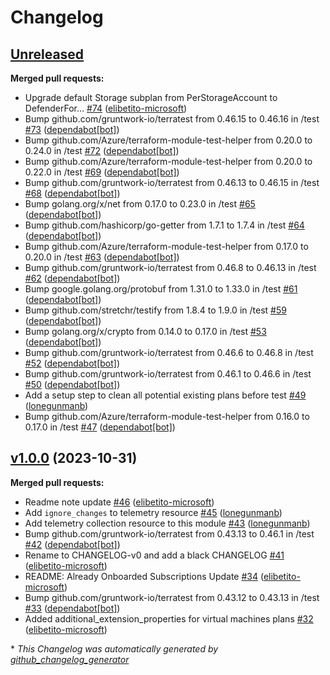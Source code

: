 # Changelog

## [Unreleased](https://github.com/Azure/terraform-azure-mdc-defender-plans-azure/tree/HEAD)

**Merged pull requests:**

- Upgrade default Storage subplan from PerStorageAccount to DefenderFor… [\#74](https://github.com/Azure/terraform-azure-mdc-defender-plans-azure/pull/74) ([elibetito-microsoft](https://github.com/elibetito-microsoft))
- Bump github.com/gruntwork-io/terratest from 0.46.15 to 0.46.16 in /test [\#73](https://github.com/Azure/terraform-azure-mdc-defender-plans-azure/pull/73) ([dependabot[bot]](https://github.com/apps/dependabot))
- Bump github.com/Azure/terraform-module-test-helper from 0.20.0 to 0.24.0 in /test [\#72](https://github.com/Azure/terraform-azure-mdc-defender-plans-azure/pull/72) ([dependabot[bot]](https://github.com/apps/dependabot))
- Bump github.com/Azure/terraform-module-test-helper from 0.20.0 to 0.22.0 in /test [\#69](https://github.com/Azure/terraform-azure-mdc-defender-plans-azure/pull/69) ([dependabot[bot]](https://github.com/apps/dependabot))
- Bump github.com/gruntwork-io/terratest from 0.46.13 to 0.46.15 in /test [\#68](https://github.com/Azure/terraform-azure-mdc-defender-plans-azure/pull/68) ([dependabot[bot]](https://github.com/apps/dependabot))
- Bump golang.org/x/net from 0.17.0 to 0.23.0 in /test [\#65](https://github.com/Azure/terraform-azure-mdc-defender-plans-azure/pull/65) ([dependabot[bot]](https://github.com/apps/dependabot))
- Bump github.com/hashicorp/go-getter from 1.7.1 to 1.7.4 in /test [\#64](https://github.com/Azure/terraform-azure-mdc-defender-plans-azure/pull/64) ([dependabot[bot]](https://github.com/apps/dependabot))
- Bump github.com/Azure/terraform-module-test-helper from 0.17.0 to 0.20.0 in /test [\#63](https://github.com/Azure/terraform-azure-mdc-defender-plans-azure/pull/63) ([dependabot[bot]](https://github.com/apps/dependabot))
- Bump github.com/gruntwork-io/terratest from 0.46.8 to 0.46.13 in /test [\#62](https://github.com/Azure/terraform-azure-mdc-defender-plans-azure/pull/62) ([dependabot[bot]](https://github.com/apps/dependabot))
- Bump google.golang.org/protobuf from 1.31.0 to 1.33.0 in /test [\#61](https://github.com/Azure/terraform-azure-mdc-defender-plans-azure/pull/61) ([dependabot[bot]](https://github.com/apps/dependabot))
- Bump github.com/stretchr/testify from 1.8.4 to 1.9.0 in /test [\#59](https://github.com/Azure/terraform-azure-mdc-defender-plans-azure/pull/59) ([dependabot[bot]](https://github.com/apps/dependabot))
- Bump golang.org/x/crypto from 0.14.0 to 0.17.0 in /test [\#53](https://github.com/Azure/terraform-azure-mdc-defender-plans-azure/pull/53) ([dependabot[bot]](https://github.com/apps/dependabot))
- Bump github.com/gruntwork-io/terratest from 0.46.6 to 0.46.8 in /test [\#52](https://github.com/Azure/terraform-azure-mdc-defender-plans-azure/pull/52) ([dependabot[bot]](https://github.com/apps/dependabot))
- Bump github.com/gruntwork-io/terratest from 0.46.1 to 0.46.6 in /test [\#50](https://github.com/Azure/terraform-azure-mdc-defender-plans-azure/pull/50) ([dependabot[bot]](https://github.com/apps/dependabot))
- Add a setup step to clean all potential existing plans before test [\#49](https://github.com/Azure/terraform-azure-mdc-defender-plans-azure/pull/49) ([lonegunmanb](https://github.com/lonegunmanb))
- Bump github.com/Azure/terraform-module-test-helper from 0.16.0 to 0.17.0 in /test [\#47](https://github.com/Azure/terraform-azure-mdc-defender-plans-azure/pull/47) ([dependabot[bot]](https://github.com/apps/dependabot))

## [v1.0.0](https://github.com/Azure/terraform-azure-mdc-defender-plans-azure/tree/v1.0.0) (2023-10-31)

**Merged pull requests:**

- Readme note update [\#46](https://github.com/Azure/terraform-azure-mdc-defender-plans-azure/pull/46) ([elibetito-microsoft](https://github.com/elibetito-microsoft))
- Add `ignore_changes` to telemetry resource [\#45](https://github.com/Azure/terraform-azure-mdc-defender-plans-azure/pull/45) ([lonegunmanb](https://github.com/lonegunmanb))
- Add telemetry collection resource to this module [\#43](https://github.com/Azure/terraform-azure-mdc-defender-plans-azure/pull/43) ([lonegunmanb](https://github.com/lonegunmanb))
- Bump github.com/gruntwork-io/terratest from 0.43.13 to 0.46.1 in /test [\#42](https://github.com/Azure/terraform-azure-mdc-defender-plans-azure/pull/42) ([dependabot[bot]](https://github.com/apps/dependabot))
- Rename to CHANGELOG-v0 and add a black CHANGELOG [\#41](https://github.com/Azure/terraform-azure-mdc-defender-plans-azure/pull/41) ([elibetito-microsoft](https://github.com/elibetito-microsoft))
- README: Already Onboarded Subscriptions Update [\#34](https://github.com/Azure/terraform-azure-mdc-defender-plans-azure/pull/34) ([elibetito-microsoft](https://github.com/elibetito-microsoft))
- Bump github.com/gruntwork-io/terratest from 0.43.12 to 0.43.13 in /test [\#33](https://github.com/Azure/terraform-azure-mdc-defender-plans-azure/pull/33) ([dependabot[bot]](https://github.com/apps/dependabot))
- Added additional\_extension\_properties for virtual machines plans [\#32](https://github.com/Azure/terraform-azure-mdc-defender-plans-azure/pull/32) ([elibetito-microsoft](https://github.com/elibetito-microsoft))



\* *This Changelog was automatically generated by [github_changelog_generator](https://github.com/github-changelog-generator/github-changelog-generator)*
